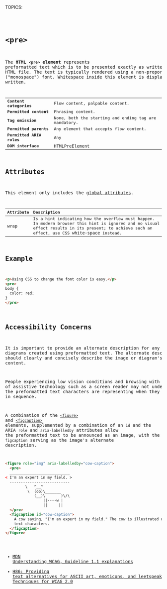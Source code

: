 TOPICS: <pre>

# `<pre>`

The **HTML `<pre>` element** represents preformatted text which is to be presented exactly as
written in the HTML file. The text is typically rendered using a non-proportional ("monospace")
font. Whitespace inside this element is displayed as written.

|  |  |
| :-- | :-- |
| **Content categories** | Flow content, palpable content. |
| **Permitted content** | Phrasing content. |
| **Tag omission** | None, both the starting and ending tag are mandatory. |
| **Permitted parents** | Any element that accepts flow content. |
| **Permitted ARIA roles** | Any |
| **DOM interface** | `HTMLPreElement` |

## Attributes

This element only includes the [global attributes](/en/webfrontend/HTML_Global_Attributes).

| Attribute | Description |
| :-- | :-- |
| `wrap` | Is a hint indicating how the overflow must happen. In modern browser this hint is ignored and no visual effect results in its present; to achieve such an effect, use CSS `white-space` instead. |

## Example

```html
<p>Using CSS to change the font color is easy.</p>
<pre>
body {
  color: red;
}
</pre>
```

## Accessibility Concerns

It is important to provide an alternate description for any images or diagrams created using
preformatted text. The alternate description should clearly and concisely describe
the image or diagram's content.

People experiencing low vision conditions and browsing with the aid of assistive technology such as
a screen reader may not understand what the preformatted text characters are
representing when they are read out in sequence.

A combination of the [`<figure>`](/en/webfrontend/<figure>) and [`<figcaption>`](/en/webfrontend/<figcaption>)
elements, supplemented by a
combination of an `id` and the ARIA `role` and `aria-labelledby` attributes allow the
preformatted text to be announced as an image, with the `figcaption`
serving as the image's alternate description.

```html
<figure role="img" aria-labelledby="cow-caption">
  <pre>
  ___________________________
< I'm an expert in my field. >
  ---------------------------
         \   ^__^
          \  (oo)\_______
             (__)\       )\/\
                 ||----w |
                 ||     ||
  </pre>
  <figcaption id="cow-caption">
    A cow saying, "I'm an expert in my field." The cow is illustrated using preformatted
    text characters.
  </figcaption>
</figure>
```

- [MDN Understanding WCAG, Guideline 1.1 explanations](https://wiki.developer.mozilla.org/en-US/docs/Web/Accessibility/Understanding_WCAG/Perceivable#Guideline_1.1_%E2%80%94_Providing_text_alternatives_for_non-text_content)
- [H86: Providing text alternatives for ASCII art, emoticons, and leetspeak | W3C Techniques for WCAG 2.0](https://www.w3.org/TR/WCAG20-TECHS/H86.html)
